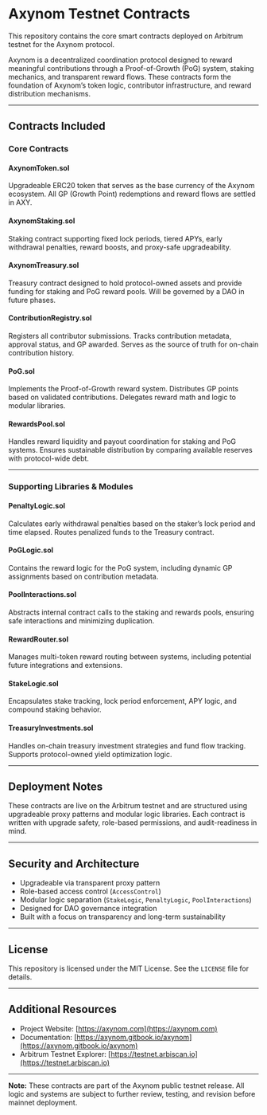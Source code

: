 # Axynom Testnet Contracts

This repository contains the core smart contracts deployed on Arbitrum testnet for the Axynom protocol.

Axynom is a decentralized coordination protocol designed to reward meaningful contributions through a Proof-of-Growth (PoG) system, staking mechanics, and transparent reward flows. These contracts form the foundation of Axynom’s token logic, contributor infrastructure, and reward distribution mechanisms.

---

## Contracts Included

### Core Contracts

#### AxynomToken.sol  
Upgradeable ERC20 token that serves as the base currency of the Axynom ecosystem. All GP (Growth Point) redemptions and reward flows are settled in AXY.

#### AxynomStaking.sol  
Staking contract supporting fixed lock periods, tiered APYs, early withdrawal penalties, reward boosts, and proxy-safe upgradeability.

#### AxynomTreasury.sol  
Treasury contract designed to hold protocol-owned assets and provide funding for staking and PoG reward pools. Will be governed by a DAO in future phases.

#### ContributionRegistry.sol  
Registers all contributor submissions. Tracks contribution metadata, approval status, and GP awarded. Serves as the source of truth for on-chain contribution history.

#### PoG.sol  
Implements the Proof-of-Growth reward system. Distributes GP points based on validated contributions. Delegates reward math and logic to modular libraries.

#### RewardsPool.sol  
Handles reward liquidity and payout coordination for staking and PoG systems. Ensures sustainable distribution by comparing available reserves with protocol-wide debt.

---

### Supporting Libraries & Modules

#### PenaltyLogic.sol  
Calculates early withdrawal penalties based on the staker’s lock period and time elapsed. Routes penalized funds to the Treasury contract.

#### PoGLogic.sol  
Contains the reward logic for the PoG system, including dynamic GP assignments based on contribution metadata.

#### PoolInteractions.sol  
Abstracts internal contract calls to the staking and rewards pools, ensuring safe interactions and minimizing duplication.

#### RewardRouter.sol  
Manages multi-token reward routing between systems, including potential future integrations and extensions.

#### StakeLogic.sol  
Encapsulates stake tracking, lock period enforcement, APY logic, and compound staking behavior.

#### TreasuryInvestments.sol  
Handles on-chain treasury investment strategies and fund flow tracking. Supports protocol-owned yield optimization logic.

---

## Deployment Notes

These contracts are live on the Arbitrum testnet and are structured using upgradeable proxy patterns and modular logic libraries. Each contract is written with upgrade safety, role-based permissions, and audit-readiness in mind.

---

## Security and Architecture

- Upgradeable via transparent proxy pattern
- Role-based access control (`AccessControl`)
- Modular logic separation (`StakeLogic`, `PenaltyLogic`, `PoolInteractions`)
- Designed for DAO governance integration
- Built with a focus on transparency and long-term sustainability

---

## License

This repository is licensed under the MIT License. See the `LICENSE` file for details.

---

## Additional Resources

- Project Website: [https://axynom.com](https://axynom.com)
- Documentation: [https://axynom.gitbook.io/axynom](https://axynom.gitbook.io/axynom)
- Arbitrum Testnet Explorer: [https://testnet.arbiscan.io](https://testnet.arbiscan.io)

---

**Note:** These contracts are part of the Axynom public testnet release. All logic and systems are subject to further review, testing, and revision before mainnet deployment.
